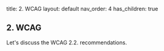 title: 2. WCAG 
layout: default
nav_order: 4
has_children: true 

## 2. WCAG

Let's discuss the WCAG 2.2. recommendations.

